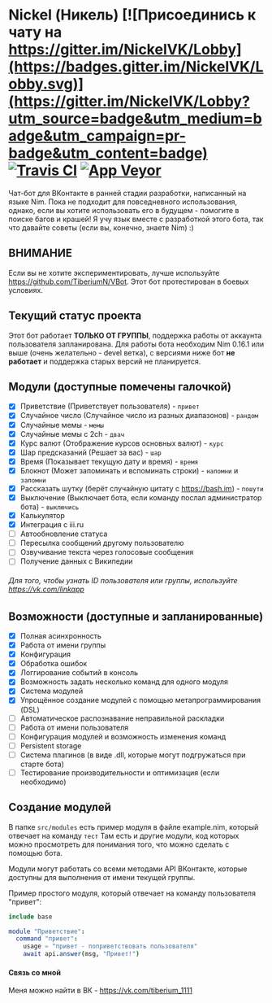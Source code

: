 Nickel (Никель) [![Присоединись к чату на https://gitter.im/NickelVK/Lobby](https://badges.gitter.im/NickelVK/Lobby.svg)](https://gitter.im/NickelVK/Lobby?utm_source=badge&utm_medium=badge&utm_campaign=pr-badge&utm_content=badge) [![Travis CI](https://travis-ci.org/VKBots/Nickel.svg?branch=master)](https://travis-ci.org/TiberiumN/Nickel) [![App Veyor](https://ci.appveyor.com/api/projects/status/futyiif4dq7blmof/branch/master?svg=true)](https://ci.appveyor.com/project/TiberiumPY/nickelvk/branch/master)
======

Чат-бот для ВКонтакте в ранней стадии разработки, написанный на языке Nim.
Пока не подходит для повседневного использования, однако, если вы хотите использовать его в будущем - помогите в поиске багов и крашей!
Я учу язык вместе с разработкой этого бота, так что давайте советы (если вы, конечно, знаете Nim) :)
## ВНИМАНИЕ
Если вы не хотите экспериментировать, лучше используйте https://github.com/TiberiumN/VBot. Этот бот протестирован в боевых условиях.

## Текущий статус проекта
Этот бот работает **ТОЛЬКО ОТ ГРУППЫ**, поддержка работы от аккаунта пользователя запланирована.
Для работы бота необходим Nim 0.16.1 или выше (очень желательно - devel ветка), с версиями ниже бот **не работает** и поддержка старых версий не планируется.

## Модули (доступные помечены галочкой)
- [x] Приветствие (Приветствует пользователя) - `привет`
- [x] Случайное число (Случайное число из разных диапазонов) - `рандом`
- [x] Случайные мемы - `мемы`
- [x] Случайные мемы с 2ch - `двач`
- [x] Курс валют (Отображение курсов основных валют) - `курс`
- [x] Шар предсказаний (Решает за вас) - `шар`
- [x] Время (Показывает текущую дату и время) - `время`
- [x] Блокнот (Может запоминать и вспоминать строки) - `напомни` и `запомни`
- [x] Рассказать шутку (берёт случайную цитату с https://bash.im) - `пошути`
- [x] Выключение (Выключает бота, если команду послал администратор бота) - `выключись`
- [x] Калькулятор
- [x] Интеграция с iii.ru
- [ ] Автообновление статуса
- [ ] Пересылка сообщений другому пользователю
- [ ] Озвучивание текста через голосовые сообщения
- [ ] Получение данных с Википедии
###### Для того, чтобы узнать ID пользователя или группы, используйте https://vk.com/linkapp

## Возможности (доступные и запланированные)
- [x] Полная асинхронность
- [x] Работа от имени группы
- [x] Конфигурация
- [x] Обработка ошибок
- [x] Логгирование событий в консоль
- [x] Возможность задать несколько команд для одного модуля
- [x] Система модулей
- [x] Упрощённое создание модулей с помощью метапрограммирования (DSL)
- [ ] Автоматическое распознавание неправильной раскладки
- [ ] Работа от имени пользователя
- [ ] Конфигурация модулей и возможность изменения команд
- [ ] Persistent storage
- [ ] Система плагинов (в виде .dll, которые могут подгружаться при старте бота)
- [ ] Тестирование производительности и оптимизация (если необходимо)

## Создание модулей
В папке `src/modules` есть пример модуля в файле example.nim, который отвечает на команду `тест`
Там есть и другие модули, код которых можно просмотреть для понимания того, что можно сделать с помощью бота.

Модули могут работать со всеми методами API ВКонтакте, которые доступны для выполнения от имени текущей группы.

Пример простого модуля, который отвечает на команду пользователя "привет":
```nim
include base

module "Приветствие":
  command "привет":
    usage = "привет - поприветствовать пользователя"
    await api.answer(msg, "Привет!")
```
#### Связь со мной
Меня можно найти в ВК - https://vk.com/tiberium_1111
